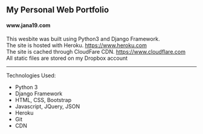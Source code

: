 <h2>My Personal Web Portfolio</h2>
<h4>www.jana19.com</h4>

This wesbite was built using Python3 and Django Framework.<br>
The site is hosted with Heroku. https://www.heroku.com <br>
The site is cached through CloudFare CDN. https://www.cloudflare.com <br>
All static files are stored on my Dropbox account <hr>

Technologies Used:
<ul>
  <li> Python 3 </li>
  <li> Django Framework </li>
  <li> HTML, CSS, Bootstrap </li>
  <li> Javascript, JQuery, JSON </li>
  <li> Heroku </li>
  <li> Git </li>
  <li> CDN </li>
</ul>




